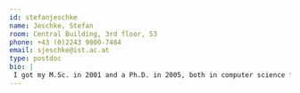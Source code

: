 ```yaml
---
id: stefanjeschke
name: Jeschke, Stefan
room: Central Building, 3rd floor, 53
phone: +43 (0)2243 9000-7484
email: sjeschke@ist.ac.at
type: postdoc
bio: |
 I got my M.Sc. in 2001 and a Ph.D. in 2005, both in computer science from the University of Rostock, Germany.  Afterwards, I spend several years as a post doc researcher in projects at Vienna University of Technology, Arizona State University and IST Austria.  My research interest includes modeling and display of vectorized image representations, applications and solvers for PDEs, as well as modeling and rendering complex natural phenomena, preferably in real time.
---
```


